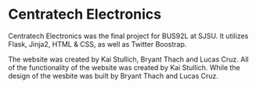 # Centratech Electronics
Centratech Electronics was the final project for BUS92L at SJSU.
It utilizes Flask, Jinja2, HTML & CSS, as well as Twitter Boostrap.

The website was created by Kai Stullich, Bryant Thach and Lucas Cruz. All of the functionality of the website was created by Kai Stullich. While the design of the wesbite was built by Bryant Thach and Lucas Cruz. 
